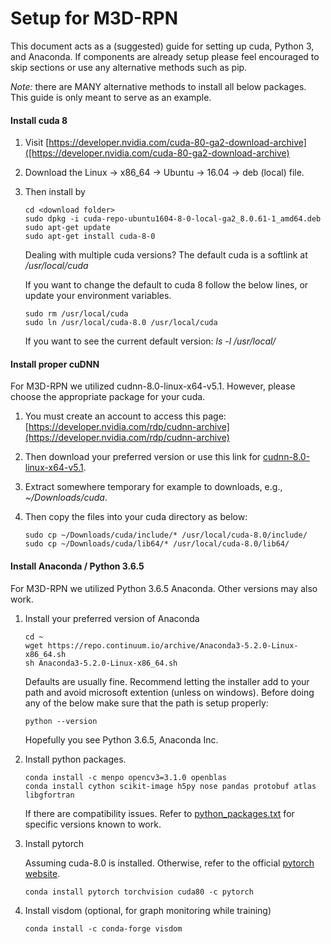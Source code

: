 
# Setup for M3D-RPN

This document acts as a (suggested) guide for setting up cuda, Python 3, and Anaconda. If components are already setup please feel encouraged to skip sections or use any alternative methods such as pip. 

*Note:* there are MANY alternative methods to install all below packages. This guide is only meant to serve as an example. 

#### Install cuda 8

1. Visit [https://developer.nvidia.com/cuda-80-ga2-download-archive]([https://developer.nvidia.com/cuda-80-ga2-download-archive)

1. Download the Linux -> x86_64 -> Ubuntu -> 16.04 -> deb (local) file.
	
1. Then install by
	```
	cd <download folder>
	sudo dpkg -i cuda-repo-ubuntu1604-8-0-local-ga2_8.0.61-1_amd64.deb
	sudo apt-get update
	sudo apt-get install cuda-8-0
	```
	Dealing with multiple cuda versions?
	The default cuda is a softlink at */usr/local/cuda*

	If you want to change the default to cuda 8 follow the below lines, or update your environment variables. 
	```
	sudo rm /usr/local/cuda
	sudo ln /usr/local/cuda-8.0 /usr/local/cuda
    ```
	If you want to see the current default version: *ls -l /usr/local/*

#### Install proper cuDNN
		
For M3D-RPN we utilized cudnn-8.0-linux-x64-v5.1. However, please choose the appropriate package for your cuda. 

1. You must create an account to access this page: [https://developer.nvidia.com/rdp/cudnn-archive](https://developer.nvidia.com/rdp/cudnn-archive)

1. Then download your preferred version or use this link for [cudnn-8.0-linux-x64-v5.1](https://developer.nvidia.com/compute/machine-learning/cudnn/secure/v5.1/prod_20161129/8.0/cudnn-8.0-linux-x64-v5.1-tgz).

1. Extract somewhere temporary for example to downloads, e.g., *~/Downloads/cuda*.

1. Then copy the files into your cuda directory as below:
	```
	sudo cp ~/Downloads/cuda/include/* /usr/local/cuda-8.0/include/
	sudo cp ~/Downloads/cuda/lib64/* /usr/local/cuda-8.0/lib64/
	```

#### Install Anaconda / Python 3.6.5

For M3D-RPN we utilized Python 3.6.5 Anaconda. Other versions may also work.

1. Install your preferred version of Anaconda
	```
	cd ~
	wget https://repo.continuum.io/archive/Anaconda3-5.2.0-Linux-x86_64.sh
	sh Anaconda3-5.2.0-Linux-x86_64.sh
	```

	Defaults are usually fine. 
	Recommend letting the installer add to your path and avoid microsoft extention (unless on windows). 
	Before doing any of the below make sure that the path is setup properly:
	
    ```
    python --version
    ```
	Hopefully you see Python 3.6.5, Anaconda Inc. 

1. Install python packages.
	
	```
	conda install -c menpo opencv3=3.1.0 openblas
	conda install cython scikit-image h5py nose pandas protobuf atlas libgfortran
	```
    
    If there are compatibility issues. Refer to [python_packages.txt](python_packages.txt) for specific versions known to work. 

1. Install pytorch

	Assuming cuda-8.0 is installed. Otherwise, refer to the official [pytorch website](https://pytorch.org/). 

	```
	conda install pytorch torchvision cuda80 -c pytorch
	```

1. Install visdom (optional, for graph monitoring while training)
	```
	conda install -c conda-forge visdom
	```



